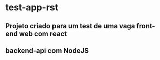 # test-app-rst

## Projeto criado para um test de uma vaga front-end web com react

## backend-api com NodeJS
